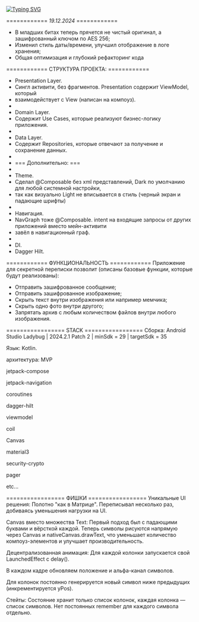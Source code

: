 <a href="https://git.io/typing-svg"><img src="https://readme-typing-svg.herokuapp.com?font=Fira+Code&size=22&duration=4000&pause=400&width=435&lines=Почти+военная+тайна" alt="Typing SVG" /></a>

============ *19.12.2024* ============
- В младших битах теперь прячется не чистый оригинал, а зашифрованный ключом по AES 256;
- Изменил стиль даты/времени, улучшил отображение в логе хранения;
- Общая оптимизация и глубокий рефакторинг кода


============ СТРУКТУРА ПРОЕКТА: ============

* Presentation Layer.
* Сингл активити, без фрагментов. Presentation содержит ViewModel, который
* взаимодействует с View (написан на компоуз).
*
* Domain Layer.
* Содержит Use Cases, которые реализуют бизнес-логику приложения.
*
* Data Layer.
* Содержит Repositories, которые отвечают за получение и сохранение данных.
*
* === Дополнительно: ===
*
*  Theme.
*  Сделал @Composable без xml представлений, Dark по умолчанию для любой системной настройки,
*  так как визуально Light не вписывается в стиль (черный экран и падающие шрифты)
*
*  Навигация.
*  NavGraph тоже @Composable. intent на входящие запросы от других приложений вместо мейн-активити
*  завёл в навигационный граф.
*
*  DI.
*  Dagger Hilt.


============ ФУНКЦИОНАЛЬНОСТЬ ============
Приложение для секретной переписки позволит (описаны базовые функции, которые будут реализованы):
- Отправить зашифрованное сообщение;
- Отправить зашифрованное изображение;
- Скрыть текст внутри изображения или например мемчика;
- Скрыть одно фото внутри другого;
- Запрятать архив с любым количеством файлов внутри любого изображения.


================= STACK =================
Сборка: Android Studio Ladybug | 2024.2.1 Patch 2 | minSdk = 29 | targetSdk = 35

Язык: Kotlin.

архитектура: MVP

jetpack-compose

jetpack-navigation

coroutines

dagger-hilt

viewmodel

coil

Canvas

material3

security-crypto

pager

etc...


================= ФИШКИ =================
Уникальные UI решения: Полотно "как в Матрице". Переписывал несколько раз, добиваясь уменьшения нагрузки на UI.

Canvas вместо множества Text: Первый подход был с падающими буквами и вёрсткой каждой. Теперь символы рисуются напрямую через Canvas и nativeCanvas.drawText, что уменьшает количество компоуз-элементов и улучшает производительность.

Децентрализованная анимация: Для каждой колонки запускается свой LaunchedEffect с delay().

В каждом кадре обновляем положение и альфа-канал символов.

Для колонок постоянно генерируется новый символ ниже предыдущих (инкрементируется yPos).

Стейты: Состояние хранит только список колонок, каждая колонка — список символов. Нет постоянных remember для каждого символа отдельно.